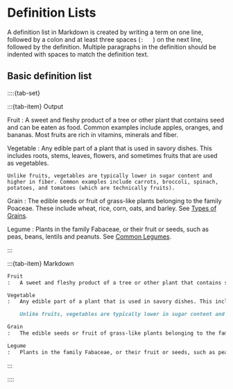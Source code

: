 # Definition Lists


A definition list in Markdown is created by writing a term on one line, followed by a colon and at least three spaces (`:   `) on the next line, followed by the definition. Multiple paragraphs in the definition should be indented with spaces to match the definition text.


## Basic definition list

::::{tab-set}

:::{tab-item} Output

Fruit
:   A sweet and fleshy product of a tree or other plant that contains seed and can be eaten as food. Common examples include apples, oranges, and bananas. Most fruits are rich in vitamins, minerals and fiber.

Vegetable
:   Any edible part of a plant that is used in savory dishes. This includes roots, stems, leaves, flowers, and sometimes fruits that are used as vegetables.

    Unlike fruits, vegetables are typically lower in sugar content and higher in fiber. Common examples include carrots, broccoli, spinach, potatoes, and tomatoes (which are technically fruits).

Grain
:   The edible seeds or fruit of grass-like plants belonging to the family Poaceae. These include wheat, rice, corn, oats, and barley. See [Types of Grains](https://en.wikipedia.org/wiki/Grain).

Legume
:   Plants in the family Fabaceae, or their fruit or seeds, such as peas, beans, lentils and peanuts. See [Common Legumes](https://en.wikipedia.org/wiki/Legume).

:::

:::{tab-item} Markdown

```markdown
Fruit
:   A sweet and fleshy product of a tree or other plant that contains seed and can be eaten as food. Common examples include apples, oranges, and bananas. Most fruits are rich in vitamins, minerals and fiber.

Vegetable
:   Any edible part of a plant that is used in savory dishes. This includes roots, stems, leaves, flowers, and sometimes fruits that are used as vegetables.

    Unlike fruits, vegetables are typically lower in sugar content and higher in fiber. Common examples include carrots, broccoli, spinach, potatoes, and tomatoes (which are technically fruits).

Grain
:   The edible seeds or fruit of grass-like plants belonging to the family Poaceae. These include wheat, rice, corn, oats, and barley. See [Types of Grains](https://en.wikipedia.org/wiki/Grain).

Legume
:   Plants in the family Fabaceae, or their fruit or seeds, such as peas, beans, lentils and peanuts. See [Common Legumes](https://en.wikipedia.org/wiki/Legume).
```

:::

::::
